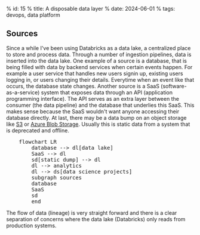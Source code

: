 % id: 15
% title: A disposable data layer
% date: 2024-06-01
% tags: devops, data platform

## Sources

Since a while I've been using Databricks as a data lake, a centralized place to store and process data. Through a number of ingestion pipelines, data is inserted into the data lake. One example of a source is a database, that is being filled with data by backend services when certain events happen. For example a user service that handles new users signin up, existing users logging in, or users changing their details. Everytime when an event like that occurs, the database state changes. Another source is a SaaS (software-as-a-service) system that exposes data through an API (application programming interface). The API serves as an extra layer between the consumer (the data pipeline) and the database that underlies this SaaS. This makes sense because the SaaS wouldn't want anyone accessing their database directly. At last, there may be a data bump on an object storage like [S3](https://aws.amazon.com/s3/) or [Azure Blob Storage](https://azure.microsoft.com/en-us/products/storage/blobs). Usually this is static data from a system that is deprecated and offline.

<pre class="mermaid">
    flowchart LR
        database --> dl[data lake]
        SaaS --> dl
        sd[static dump] --> dl
        dl --> analytics
        dl --> ds[data science projects]
        subgraph sources
        database
        SaaS
        sd
        end
</pre>

The flow of data (lineage) is very straight forward and there is a clear separation of concerns where the data lake (Databricks) only reads from production systems.
